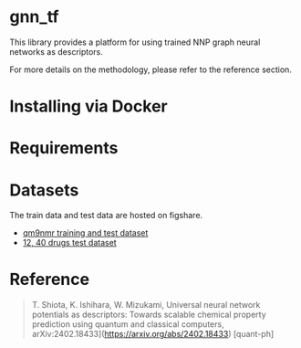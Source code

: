 # gnn_tf

This library provides a platform for using trained NNP graph neural networks as descriptors. 

For more details on the methodology, please refer to the reference section.

# Installing via Docker

# Requirements

# Datasets
The train data and test data are hosted on figshare.
- [qm9nmr training and test dataset](https://figshare.com/account/projects/199786/articles/25484068)
- [12, 40 drugs test dataset](https://figshare.com/account/projects/199786/articles/25484110)

# Reference 

> T. Shiota, K. Ishihara, W. Mizukami, Universal neural network potentials as descriptors: Towards scalable chemical property prediction using quantum and classical computers,<br>arXiv:2402.18433](https://arxiv.org/abs/2402.18433) [quant-ph]


